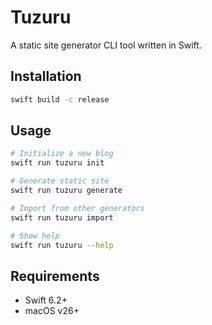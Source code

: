 # Tuzuru

A static site generator CLI tool written in Swift.

## Installation

```bash
swift build -c release
```

## Usage

```bash
# Initialize a new blog
swift run tuzuru init

# Generate static site
swift run tuzuru generate

# Import from other generators
swift run tuzuru import

# Show help
swift run tuzuru --help
```

## Requirements

- Swift 6.2+
- macOS v26+